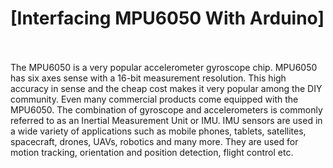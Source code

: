 # [Interfacing MPU6050 With Arduino]
<br>
<br>
The MPU6050 is a very popular accelerometer gyroscope chip. MPU6050 has six axes sense with a 16-bit measurement resolution. This high accuracy in sense and the cheap cost makes it very popular among the DIY community. Even many commercial products come equipped with the MPU6050. The combination of gyroscope and accelerometers is commonly referred to as an Inertial Measurement Unit or IMU.
IMU sensors are used in a wide variety of applications such as mobile phones, tablets, satellites, spacecraft, drones, UAVs, robotics and many more. They are used for motion tracking, orientation and position detection, flight control etc.
<br>
<br>

